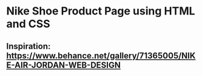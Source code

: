 # Nike Shoe Product Page using HTML and CSS

## Inspiration: https://www.behance.net/gallery/71365005/NIKE-AIR-JORDAN-WEB-DESIGN
